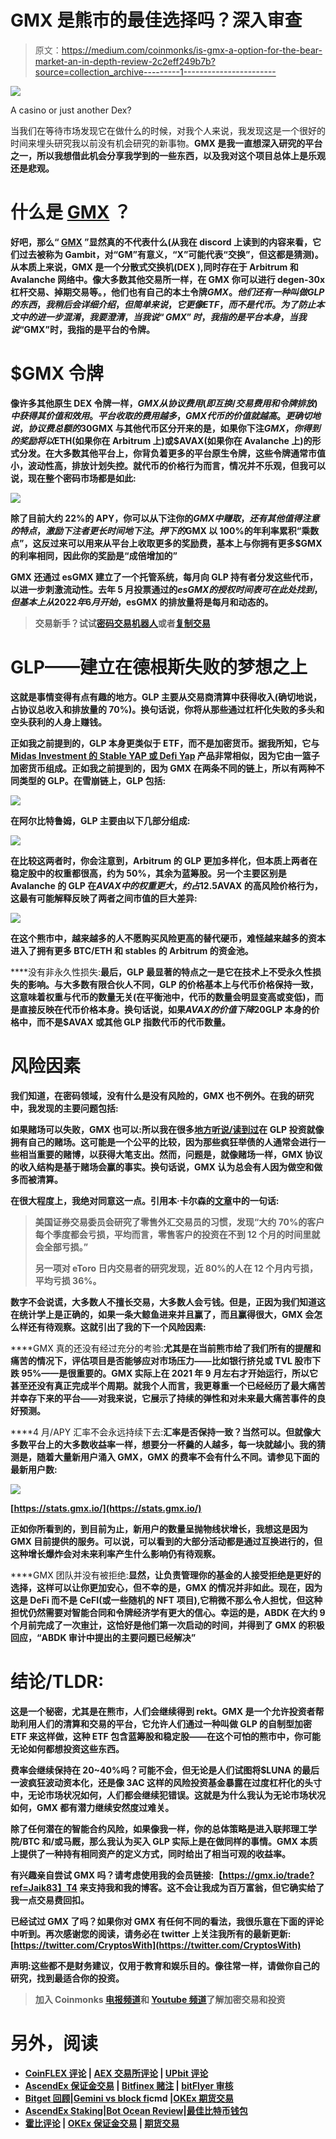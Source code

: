 # GMX 是熊市的最佳选择吗？深入审查

> 原文：<https://medium.com/coinmonks/is-gmx-a-option-for-the-bear-market-an-in-depth-review-2c2eff249b7b?source=collection_archive---------1----------------------->

![](img/97938228ddbcae29f2a31140964ab12c.png)

A casino or just another Dex?

当我们在等待市场发现它在做什么的时候，对我个人来说，我发现这是一个很好的时间来埋头研究我以前没有机会研究的新事物。[](https://coincodecap.com/gmx-review)**GMX 是我一直想深入研究的平台之一，所以我想借此机会分享我学到的一些东西，以及我对这个项目总体上是乐观还是悲观。**

# **什么是 [GMX](https://gmx.io/trade?ref=Jaik83) ？**

**好吧，那么“ [GMX](https://gmx.io/trade?ref=Jaik83) ”显然真的不代表什么(从我在 discord 上读到的内容来看，它们过去被称为 Gambit，对“GM”有意义，“X”可能代表“交换”，但这都是猜测)。从本质上来说，GMX 是一个分散式交换机(DEX ),同时存在于 Arbitrum 和 Avalanche 网络中。像大多数其他交易所一样，在 GMX 你可以进行 degen-30x 杠杆交易、掉期交易等。，他们也有自己的本土令牌$GMX。他们还有一种叫做 GLP 的东西，我稍后会详细介绍，但简单来说，它更像 ETF，而不是代币。为了防止本文中的进一步混淆，我要澄清，当我说“GMX”时，我指的是平台本身，当我说“$GMX”时，我指的是平台的令牌。**

# ****$GMX 令牌****

**像许多其他原生 DEX 令牌一样，$GMX 从协议费用(即互换/交易费用和令牌排放)中获得其价值和效用。平台收取的费用越多，GMX 代币的价值就越高。更确切地说，协议费总额的 30%流向了 GMX 的股东，70%流向了 GLP 的股东。然而，真正将$GMX 与其他代币区分开来的是，如果你下注$GMX，你得到的奖励将以$ETH(如果你在 Arbitrum 上)或$AVAX(如果你在 Avalanche 上)的形式分发。在大多数其他平台上，你背负着更多的平台原生令牌，这些令牌通常市值小，波动性高，排放计划失控。就代币的价格行为而言，情况并不乐观，但我可以说，现在整个密码市场都是如此:**

**![](img/d123ef17c939f3c537069a735214ecf4.png)**

**除了目前大约 22%的 APY，你可以从下注你的$GMX 中赚取，还有其他值得注意的特点，激励下注者更长时间地下注。押下的$GMX 以 100%的年利率累积“乘数点”，这反过来可以用来从平台上收取更多的奖励费，基本上与你拥有更多$GMX 的利率相同，因此你的奖励是“成倍增加的”**

**GMX 还通过 esGMX 建立了一个托管系统，每月向 GLP 持有者分发这些代币，以进一步刺激流动性。去年 5 月投票通过的$esGMX 的授权时间表可在此处找到，但基本上从 2022 年 6 月开始，$esGMX 的排放量将是每月和动态的。**

> **交易新手？试试[密码交易机器人](/coinmonks/crypto-trading-bot-c2ffce8acb2a)或者[复制交易](/coinmonks/top-10-crypto-copy-trading-platforms-for-beginners-d0c37c7d698c)**

# **GLP——建立在德根斯失败的梦想之上**

**这就是事情变得有点有趣的地方。GLP 主要从交易商清算中获得收入(确切地说，占协议总收入和排放量的 70%)。换句话说，你将从那些通过杠杆化失败的多头和空头获利的人身上赚钱。**

**正如我之前提到的，GLP 本身更类似于 ETF，而不是加密货币。据我所知，它与 [Midas Investment 的 Stable YAP 或 Defi Yap](https://yaps.midas.investments/?p=0191) 产品非常相似，因为它由一篮子加密货币组成。正如我之前提到的，因为 GMX 在两条不同的链上，所以有两种不同类型的 GLP。在雪崩链上，GLP 包括:**

**![](img/c8338f96177531e89cc1593608234cc9.png)**

**在阿尔比特鲁姆，GLP 主要由以下几部分组成:**

**![](img/cd594c061c1021128ed0067ee9cac9e9.png)**

**在比较这两者时，你会注意到，Arbitrum 的 GLP 更加多样化，但本质上两者在稳定股中的权重都很高，约为 50%，其余为蓝筹股。另一个主要区别是 Avalanche 的 GLP 在$AVAX 中的权重更大，约占 12.5%。对于$AVAX 的高风险价格行为，这最有可能解释反映了两者之间市值的巨大差异:**

**![](img/9886e8f8937a4dcf9884589cfe5b3370.png)**

**在这个熊市中，越来越多的人不愿购买风险更高的替代硬币，难怪越来越多的资本进入了拥有更多 BTC/ETH 和 stables 的 Arbitrum 的资金池。**

****没有非永久性损失:**最后，GLP 最显著的特点之一是它在技术上不受永久性损失的影响。与大多数有限合伙人不同，GLP 的价格基本上与代币价格保持一致，这意味着权重与代币的数量无关(在平衡池中，代币的数量会明显变高或变低)，而是直接反映在代币价格本身。换句话说，如果$AVAX 的价值下降 20%,它将反映在$GLP 本身的价格中，而不是$AVAX 或其他 GLP 指数代币的代币数量。**

# ****风险因素****

**我们知道，在密码领域，没有什么是没有风险的，GMX 也不例外。在我的研究中，我发现的主要问题包括:**

**如果赌场可以失败，GMX 也可以:所以我在很多[地方听说/读到过](https://blog.switcheo.com/gmx-the-casino-you-can-own/)在 GLP 投资就像拥有自己的赌场。这可能是一个公平的比较，因为那些疯狂举债的人通常会进行一些相当重要的赌博，以获得大笔支出。然而，问题是，就像赌场一样，GMX 协议的收入结构是基于赌场会赢的事实。换句话说，GMX 认为总会有人因为做空和做多而被清算。**

**在很大程度上，我绝对同意这一点。引用本·卡尔森的[文章](https://awealthofcommonsense.com/2021/02/some-friendly-reminders-about-day-trading/)中的一句话:**

> **美国证券交易委员会研究了零售外汇交易员的习惯，发现“大约 70%的客户每个季度都会亏损，平均而言，零售客户的投资在不到 12 个月的时间里就会全部亏损。”**
> 
> **另一项对 eToro 日内交易者的研究发现，近 80%的人在 12 个月内亏损，平均亏损 36%。**

**数字不会说谎，大多数人不擅长交易，大多数人会亏钱。但是，正因为我们知道这在统计学上是正确的，如果一条大鲸鱼进来并且赢了，而且赢得很大，GMX 会怎么样还有待观察。这就引出了我的下一个风险因素:**

****GMX 真的还没有经过充分的考验:**尤其是在当前熊市给了我们所有的提醒和痛苦的情况下，评估项目是否能够应对市场压力——比如银行挤兑或 TVL 股市下跌 95%——是很重要的。GMX 实际上在 2021 年 9 月左右才开始运行，所以它甚至还没有真正完成半个周期。就我个人而言，我更尊重一个已经经历了最大痛苦并幸存下来的平台——对我来说，它展示了持续的弹性和对未来最大痛苦事件的良好预测。**

****4 月/APY 汇率不会永远持续下去:**汇率是否保持一致？当然可以。但就像大多数平台上的大多数收益率一样，想要分一杯羹的人越多，每一块就越小。我的猜测是，随着大量新用户涌入 GMX，GMX 的费率不会有什么不同。请参见下面的最新用户数:**

**![](img/51a8bd0f406fc1290c00b277a5088101.png)**

**[https://stats.gmx.io/](https://stats.gmx.io/)**

**正如你所看到的，到目前为止，新用户的数量呈抛物线状增长，我想这是因为 GMX 目前提供的服务。可以说，可以看到的大部分活动都是通过互换进行的，但这种增长爆炸会对未来利率产生什么影响仍有待观察。**

****GMX 团队并没有被拒绝:**显然，让负责管理你的基金的人接受拒绝是更好的选择，这样可以让你更加安心，但不幸的是，GMX 的情况并非如此。现在，因为这是 DeFi 而不是 CeFI(或一些随机的 NFT 项目),它稍微不那么令人担忧，但这种担忧仍然需要对智能合同和令牌经济学有更大的信心。幸运的是，ABDK 在大约 9 个月前完成了一次[审计](https://github.com/gmx-io/gmx-contracts/blob/master/audits/ABDK_Audit_Review.txt)，这恰好是他们第一次启动的时间，并得到了 GMX 的积极回应，“ABDK 审计中提出的主要问题已经解决”**

# **结论/TLDR:**

**这是一个秘密，尤其是在熊市，人们会继续得到 rekt。GMX 是一个允许投资者帮助利用人们的清算和交易的平台，它允许人们通过一种叫做 GLP 的自制型加密 ETF 来这样做，这种 ETF 包含蓝筹股和稳定股——在这个可怕的熊市中，你可能无论如何都想投资这些东西。**

**费率会继续保持在 20~40%吗？可能不会，但无论是人们试图将$LUNA 的最后一波疯狂波动资本化，还是像 3AC 这样的风险投资基金暴露在过度杠杆化的头寸中，无论市场状况如何，人们都会继续犯错误。这就是为什么我认为无论市场状况如何，GMX 都有潜力继续安然度过难关。**

**除了任何潜在的智能合约风险，如果像我一样，你的总体策略是进入联邦理工学院/BTC 和/或马厩，那么我认为买入 GLP 实际上是在做同样的事情。GMX 本质上提供了一种持有相同资产的定义方式，同时给出了相当可观的收益率。**

**有兴趣亲自尝试 GMX 吗？请考虑使用我的会员链接:【https://gmx.io/trade?ref=Jaik83】T4 来支持我和我的博客。这不会让我成为百万富翁，但它确实给了我一点交易费回扣。**

**已经试过 GMX 了吗？如果你对 GMX 有任何不同的看法，我很乐意在下面的评论中听到。再次感谢您的阅读，请务必在 twitter 上关注我所有的最新更新:[https://twitter.com/CryptosWith](https://twitter.com/CryptosWith)**

**声明:这些都不是财务建议，仅用于教育和娱乐目的。像往常一样，请做你自己的研究，找到最适合你的投资。**

> **加入 Coinmonks [电报频道](https://t.me/coincodecap)和 [Youtube 频道](https://www.youtube.com/c/coinmonks/videos)了解加密交易和投资**

# **另外，阅读**

*   **[CoinFLEX 评论](https://coincodecap.com/coinflex-review) | [AEX 交易所评论](https://coincodecap.com/aex-exchange-review) | [UPbit 评论](https://coincodecap.com/upbit-review)**
*   **[AscendEx 保证金交易](https://coincodecap.com/ascendex-margin-trading) | [Bitfinex 赌注](https://coincodecap.com/bitfinex-staking) | [bitFlyer 审核](https://coincodecap.com/bitflyer-review)**
*   **[Bitget 回顾](https://coincodecap.com/bitget-review)|[Gemini vs block fi](https://coincodecap.com/gemini-vs-blockfi)cmd |[OKEx 期货交易](https://coincodecap.com/okex-futures-trading)**
*   **[AscendEx Staking](https://coincodecap.com/ascendex-staking)|[Bot Ocean Review](https://coincodecap.com/bot-ocean-review)|[最佳比特币钱包](https://coincodecap.com/bitcoin-wallets-india)**
*   **[霍比评论](https://coincodecap.com/huobi-review) | [OKEx 保证金交易](https://coincodecap.com/okex-margin-trading) | [期货交易](https://coincodecap.com/futures-trading)**